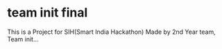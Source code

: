 # team init final
This is a Project for SIH(Smart India Hackathon) Made by 2nd Year team, Team init...
